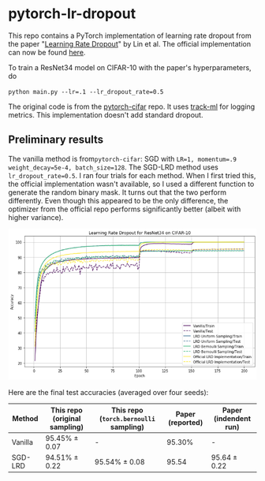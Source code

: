 # pytorch-lr-dropout
This repo contains a PyTorch implementation of learning rate dropout from the paper "[Learning Rate Dropout](https://arxiv.org/abs/1912.00144)" by Lin et al. The official implementation can now be found [here](https://github.com/HuangxingLin123/Learning-Rate-Dropout).

To train a ResNet34 model on CIFAR-10 with the paper's hyperparameters, do

`python main.py --lr=.1 --lr_dropout_rate=0.5`

The original code is from the [pytorch-cifar](https://github.com/kuangliu/pytorch-cifar) repo. It uses [track-ml](https://github.com/richardliaw/track/tree/master/track) for logging metrics. This implementation doesn't add standard dropout.

## Preliminary results

The vanilla method is from`pytorch-cifar`: SGD with `LR=1, momentum=.9 weight_decay=5e-4, batch_size=128`. The SGD-LRD method uses `lr_dropout_rate=0.5`. I ran four trials for each method. When I first tried this, the official implementation wasn't available, so I used a different function to generate the random binary mask. It turns out that the two perform differently. Even though this appeared to be the only difference, the optimizer from the official repo performs significantly better (albeit with higher variance).

![Alt text](images/lrd_official.png?raw=true "LRD")

Here are the final test accuracies (averaged over four seeds):

| Method | This repo (original sampling) | This repo (`torch.bernoulli` sampling) | Paper (reported) | Paper (indendent run) |
| ------ | ------------- | --------- | -------- | ------- |
| Vanilla | 95.45% ± 0.07| - | 95.30% | - |
| SGD-LRD |  94.51% ± 0.22 | 95.54% ± 0.08 | 95.54 | 95.64 ± 0.22 |
